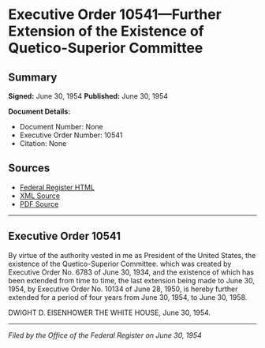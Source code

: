 # Executive Order 10541—Further Extension of the Existence of Quetico-Superior Committee

## Summary

**Signed:** June 30, 1954
**Published:** June 30, 1954

**Document Details:**
- Document Number: None
- Executive Order Number: 10541
- Citation: None

## Sources
- [Federal Register HTML](https://www.presidency.ucsb.edu/documents/executive-order-10541-further-extension-the-existence-quetico-superior-committee)
- [XML Source](None)
- [PDF Source](None)

---

## Executive Order 10541

By virtue of the authority vested in me as President of the United States, the existence of the Quetico-Superior Committee. which was created by Executive Order No. 6783 of June 30, 1934, and the existence of which has been extended from time to time, the last extension being made to June 30, 1954, by Executive Order No. 10134 of June 28, 1950, is hereby further extended for a period of four years from June 30, 1954, to June 30, 1958.

DWIGHT D. EISENHOWER
THE WHITE HOUSE,
June 30, 1954.

---

*Filed by the Office of the Federal Register on June 30, 1954*
